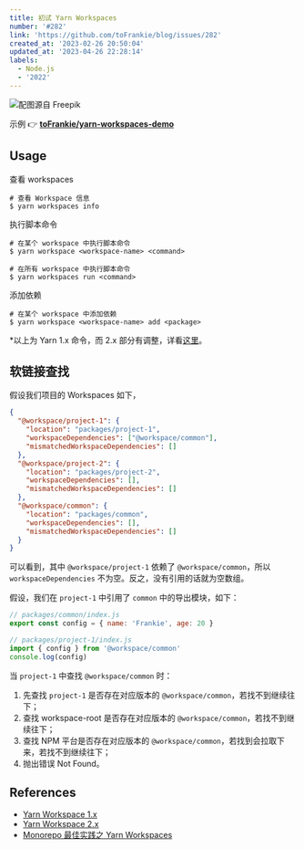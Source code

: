 ```yaml
---
title: 初试 Yarn Workspaces
number: '#282'
link: 'https://github.com/toFrankie/blog/issues/282'
created_at: '2023-02-26 20:50:04'
updated_at: '2023-04-26 22:28:14'
labels:
  - Node.js
  - '2022'
---
```

![配图源自 Freepik](https://upload-images.jianshu.io/upload_images/5128488-8ca6d14242f855ee.jpeg?imageMogr2/auto-orient/strip%7CimageView2/2/w/1240)

示例 👉 **[toFrankie/yarn-workspaces-demo](https://github.com/toFrankie/yarn-workspaces-demo)**


## Usage

查看 workspaces

```shell
# 查看 Workspace 信息
$ yarn workspaces info
```

执行脚本命令

```shell
# 在某个 workspace 中执行脚本命令
$ yarn workspace <workspace-name> <command>

# 在所有 workspace 中执行脚本命令
$ yarn workspaces run <command>
```

添加依赖

```shell
# 在某个 workspace 中添加依赖
$ yarn workspace <workspace-name> add <package>
```

\*以上为 Yarn 1.x 命令，而 2.x 部分有调整，详看[这里](https://yarnpkg.com/features/workspaces)。

## 软链接查找

假设我们项目的 Workspaces 如下，

```json
{
  "@workspace/project-1": {
    "location": "packages/project-1",
    "workspaceDependencies": ["@workspace/common"],
    "mismatchedWorkspaceDependencies": []
  },
  "@workspace/project-2": {
    "location": "packages/project-2",
    "workspaceDependencies": [],
    "mismatchedWorkspaceDependencies": []
  },
  "@workspace/common": {
    "location": "packages/common",
    "workspaceDependencies": [],
    "mismatchedWorkspaceDependencies": []
  }
}
```

可以看到，其中 `@workspace/project-1` 依赖了 `@workspace/common`，所以 `workspaceDependencies` 不为空。反之，没有引用的话就为空数组。

假设，我们在 `project-1` 中引用了 `common` 中的导出模块，如下：

```js
// packages/common/index.js
export const config = { name: 'Frankie', age: 20 }
```

```js
// packages/project-1/index.js
import { config } from '@workspace/common'
console.log(config)
```

当 `project-1` 中查找 `@workspace/common` 时：

1. 先查找 `project-1` 是否存在对应版本的 `@workspace/common`，若找不到继续往下；
2. 查找 workspace-root 是否存在对应版本的 `@workspace/common`，若找不到继续往下；
3. 查找 NPM 平台是否存在对应版本的 `@workspace/common`，若找到会拉取下来，若找不到继续往下；
4. 抛出错误 Not Found。

## References

- [Yarn Workspace 1.x](https://classic.yarnpkg.com/lang/en/docs/workspaces/)
- [Yarn Workspace 2.x](https://yarnpkg.com/features/workspaces)
- [Monorepo 最佳实践之 Yarn Workspaces](https://juejin.cn/post/7011024137707585544)
